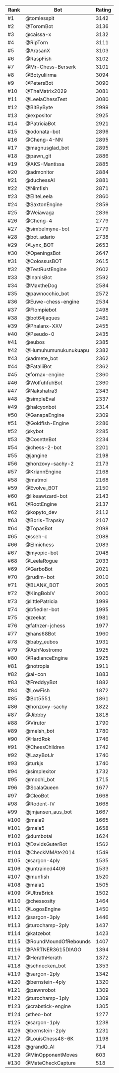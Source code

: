 Rank|Bot|Rating
---|---|---
#1|@tomlesspit|3142
#2|@ToromBot|3136
#3|@caissa-x|3132
#4|@RipTorn|3111
#5|@ArasanX|3103
#6|@RaspFish|3102
#7|@Mr-Chess-Berserk|3101
#8|@Botyuliirma|3094
#9|@PetersBot|3090
#10|@TheMatrix2029|3081
#11|@LeelaChessTest|3080
#12|@BitByByte|2999
#13|@expositor|2925
#14|@PatriciaBot|2921
#15|@odonata-bot|2896
#16|@Cheng-4-NN|2895
#17|@magnusglad_bot|2895
#18|@pawn_git|2886
#19|@AKS-Mantissa|2885
#20|@admonitor|2884
#21|@duchessAI|2881
#22|@Nimfish|2871
#23|@EliteLeela|2860
#24|@SaxtonEngine|2859
#25|@Weiawaga|2836
#26|@Cheng-4|2779
#27|@simbelmyne-bot|2779
#28|@bot_adario|2738
#29|@Lynx_BOT|2653
#30|@OpeningsBot|2647
#31|@ColossusBOT|2615
#32|@TestRustEngine|2602
#33|@InanisBot|2592
#34|@MaxtheDog|2584
#35|@pawnocchio_bot|2572
#36|@Euwe-chess-engine|2534
#37|@Flompiebot|2498
#38|@bot64jaques|2481
#39|@Phalanx-XXV|2455
#40|@Pseudo-0|2435
#41|@eubos|2385
#42|@Humuhumunukunukuapu|2382
#43|@admete_bot|2362
#44|@FataliiBot|2362
#45|@fornax-engine|2360
#46|@WolfuhfuhBot|2360
#47|@Nakshatra3|2343
#48|@simpleEval|2337
#49|@halcyonbot|2314
#50|@GanapaEngine|2309
#51|@Goldfish-Engine|2286
#52|@kybot|2285
#53|@CosetteBot|2234
#54|@chess-2-bot|2201
#55|@jangine|2198
#56|@honzovy-sachy-2|2173
#57|@KriannEngine|2168
#58|@matmoi|2168
#59|@Evolve_BOT|2150
#60|@likeawizard-bot|2143
#61|@RootEngine|2137
#62|@kopyto_dev|2112
#63|@Boris-Trapsky|2107
#64|@TopasBot|2098
#65|@sseh-c|2088
#66|@Elmichess|2083
#67|@myopic-bot|2048
#68|@LeelaRogue|2033
#69|@GarboBot|2021
#70|@rudim-bot|2010
#71|@BLANK_BOT|2005
#72|@KingBobIV|2000
#73|@littlePatricia|1999
#74|@bfiedler-bot|1995
#75|@zeekat|1981
#76|@fathzer-jchess|1977
#77|@hans68Bot|1960
#78|@baby_eubos|1931
#79|@AshNostromo|1925
#80|@RadianceEngine|1925
#81|@notropis|1911
#82|@ai-con|1883
#83|@FreddyyBot|1882
#84|@LowFish|1872
#85|@Bot5551|1861
#86|@honzovy-sachy|1822
#87|@Jibbby|1818
#88|@Virutor|1790
#89|@melsh_bot|1780
#90|@HardRok|1746
#91|@ChessChildren|1742
#92|@LazyBotJr|1740
#93|@turkjs|1740
#94|@simplexitor|1732
#95|@mochi_bot|1715
#96|@ScalaQueen|1677
#97|@CleoBot|1668
#98|@Rodent-IV|1668
#99|@jmjansen_aus_bot|1667
#100|@maia9|1665
#101|@maia5|1658
#102|@dumbotai|1624
#103|@DavidsGuterBot|1562
#104|@CheckMMAte2014|1549
#105|@sargon-4ply|1535
#106|@untrained4406|1533
#107|@munfish|1520
#108|@maia1|1505
#109|@UltraBrick|1502
#110|@chessosity|1464
#111|@LogosEngine|1450
#112|@sargon-3ply|1446
#113|@turochamp-2ply|1437
#114|@katzebot|1423
#115|@RoundMoundOfRebounds|1407
#116|@PARTNER3615DIAGO|1394
#117|@HerathHerath|1372
#118|@schnecken_bot|1353
#119|@sargon-2ply|1342
#120|@bernstein-4ply|1320
#121|@pawnrobot|1309
#122|@turochamp-1ply|1309
#123|@crabstick-engine|1305
#124|@theo-bot|1277
#125|@sargon-1ply|1238
#126|@bernstein-2ply|1231
#127|@LouisChess48-6K|1198
#128|@grandQ_AI|714
#129|@MinOpponentMoves|603
#130|@MateCheckCapture|518
